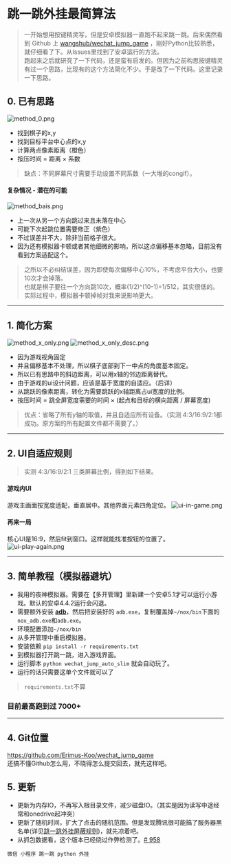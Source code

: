 # 跳一跳外挂最简算法

> 一开始想用按键精灵写，但是安卓模拟器一直跑不起来跳一跳。后来偶然看到 Github 上 [wangshub/wechat_jump_game](https://github.com/wangshub/wechat_jump_game) ，刚好Python比较熟悉，就仔细看了下。从Issues里找到了安卓运行的方法。  
> 跑起来之后就研究了一下代码，还是蛮有启发的。但因为之前构思按键精灵有过一个思路，比现有的这个方法简化不少。于是改了一下代码。这里记录一下思路。

## 0. 已有思路
![method_0.png](http://upload-images.jianshu.io/upload_images/1980018-d297600443cb445c.png?imageMogr2/auto-orient/strip%7CimageView2/2/w/1240)  

- 找到棋子的x,y
- 找到目标平台中心点的x,y
- 计算两点像素距离（橙色）
- 按压时间 = 距离 × 系数

> 缺点：不同屏幕尺寸需要手动设置不同系数（一大堆的congif）。

#### 复杂情况 - 潜在的可能
![method_bais.png](http://upload-images.jianshu.io/upload_images/1980018-27074b9ad1146506.png?imageMogr2/auto-orient/strip%7CimageView2/2/w/1240)

- 上一次从另一个方向跳过来且未落在中心
- 可能下次起跳位置需要修正（紫色）
- 不过误差并不大，除非当前格子很大。
- 因为还有模拟器卡顿或者其他细微的影响，所以这点偏移基本忽略，目前没有看到方案适配这个。

> 之所以不必纠结误差，因为即使每次偏移中心10%，不考虑平台大小，也要10次才会掉落。  
> 也就是棋子要往一个方向跳10次，概率(1/2)^(10-1)=1/512，其实很低的。  
> 实际过程中，模拟器卡顿掉帧对我来说影响更大。  

---

## 1. 简化方案
![method_x_only.png](http://upload-images.jianshu.io/upload_images/1980018-2a6013736ae61f66.png?imageMogr2/auto-orient/strip%7CimageView2/2/w/1240)
![method_x_only_desc.png](http://upload-images.jianshu.io/upload_images/1980018-673619527ba5744c.png?imageMogr2/auto-orient/strip%7CimageView2/2/w/1240)

- 因为游戏视角固定
- 并且偏移基本不处理，所以棋子底部到下一中点的角度基本固定。
- 所以已有思路中的斜边距离，可以用x轴的邻边距离替代。
- 由于游戏的ui设计问题，应该是基于宽度的自适应。（后详）
- 从跳跃的像素距离，转化为需要跳跃的x轴距离占ui宽度的比例。
- 按压时间 = 跳全屏宽度需要的时间 × (起点和目标的横向距离 / 屏幕宽度)

> 优点：省略了所有y轴的取值，并且自适应所有设备。（实测 4:3/16:9/2:1都成功。原方案的所有配置文件都不需要了。）  

---

## 2. UI自适应规则
>实测 4:3/16:9/2:1 三类屏幕比例，得到如下结果。

#### 游戏内UI
游戏主画面按宽度适配，垂直居中。其他界面元素四角定位。
![ui-in-game.png](http://upload-images.jianshu.io/upload_images/1980018-cfb438666a02b16e.png?imageMogr2/auto-orient/strip%7CimageView2/2/w/1240)

#### 再来一局
核心UI是16:9，然后fit到窗口。这样就能找准按钮的位置了。
![ui-play-again.png](http://upload-images.jianshu.io/upload_images/1980018-e8d6080d2319dc86.png?imageMogr2/auto-orient/strip%7CimageView2/2/w/1240)

---

## 3. 简单教程（模拟器避坑）
- 我用的夜神模拟器。需要在【多开管理】里新建一个安卓5.1才可以运行小游戏。默认的安卓4.4.2运行会闪退。
- 需要额外安装 [**adb**](https://adb.clockworkmod.com/)，然后把安装好的 `adb.exe`，复制覆盖掉`~/nox/bin`下面的`nox_adb.exe`和`adb.exe`。
- 环境配置添加`~/nox/bin`
- 从多开管理中重启模拟器。
- 安装依赖 `pip install -r requirements.txt`
- 到模拟器打开跳一跳，进入游戏界面。
- 运行脚本 `python wechat_jump_auto_slim` 就会自动玩了。
- 运行的话只需要这单个文件就可以了
 
> `requirements.txt`不算

### 目前最高跑到过 7000+

---

## 4. Git位置
<https://github.com/Erimus-Koo/wechat_jump_game>  
还搞不懂Github怎么用，不晓得怎么提交回去，就先这样吧。

## 5. 更新
- 更新为内存IO，不再写入根目录文件，减少磁盘IO。（其实是因为读写中途经常和onedrive起冲突）
- 更新了随机时间，扩大了点击的随机范围。但是发现腾讯很可能搞了服务器黑名单(详见[跳一跳外挂屏蔽规则](https://www.jianshu.com/p/4a49a6e2b88f))，就先凉着吧。
- 从抓包数据看，这个版本已经绕过作弊检测了。[# 958](https://github.com/wangshub/wechat_jump_game/issues/958)


`微信 小程序 跳一跳 python 外挂`
